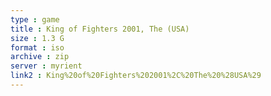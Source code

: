 ```yaml
---
type : game
title : King of Fighters 2001, The (USA)
size : 1.3 G
format : iso
archive : zip
server : myrient
link2 : King%20of%20Fighters%202001%2C%20The%20%28USA%29
---
```

